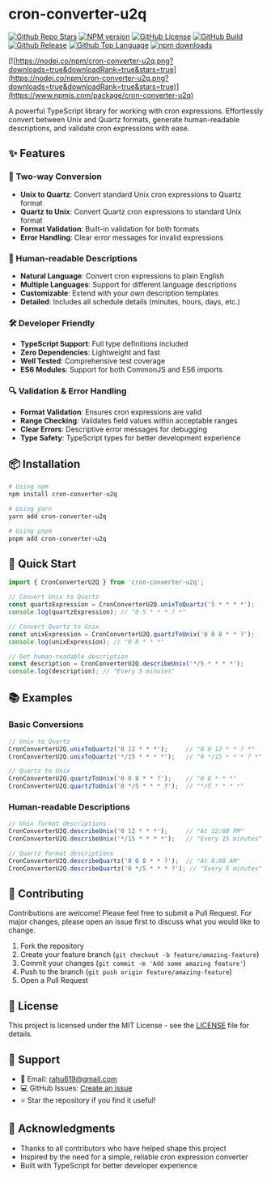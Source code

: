 # cron-converter-u2q

[![Github Repo Stars](https://img.shields.io/github/stars/rahu619/cron-converter-u2q?style=social)](https://github.com/rahu619/cron-converter-u2q)
[![NPM version](https://img.shields.io/npm/v/cron-converter-u2q)](https://www.npmjs.com/package/cron-converter-u2q)
[![GitHub License](https://img.shields.io/github/license/rahu619/cron-converter-u2q?style=plastic)](LICENSE)
[![GitHub Build](https://github.com/rahu619/cron-converter-u2q/actions/workflows/integration.yml/badge.svg?branch=main)](https://github.com/rahu619/cron-converter-u2q/actions)
[![Github Release](https://github.com/rahu619/cron-converter-u2q/actions/workflows/release.yml/badge.svg?event=workflow_dispatch)](https://github.com/rahu619/cron-converter-u2q/actions)
[![Github Top Language](https://img.shields.io/github/languages/top/rahu619/cron-converter-u2q?style=plastic)](https://www.typescriptlang.org/)
[![npm downloads](https://img.shields.io/npm/dm/cron-converter-u2q)](https://www.npmjs.com/package/cron-converter-u2q)

[![https://nodei.co/npm/cron-converter-u2q.png?downloads=true&downloadRank=true&stars=true](https://nodei.co/npm/cron-converter-u2q.png?downloads=true&downloadRank=true&stars=true)](https://www.npmjs.com/package/cron-converter-u2q)

A powerful TypeScript library for working with cron expressions. Effortlessly convert between Unix and Quartz formats, generate human-readable descriptions, and validate cron expressions with ease.

## ✨ Features

### 🔄 Two-way Conversion
- **Unix to Quartz**: Convert standard Unix cron expressions to Quartz format
- **Quartz to Unix**: Convert Quartz cron expressions to standard Unix format
- **Format Validation**: Built-in validation for both formats
- **Error Handling**: Clear error messages for invalid expressions

### 📝 Human-readable Descriptions
- **Natural Language**: Convert cron expressions to plain English
- **Multiple Languages**: Support for different language descriptions
- **Customizable**: Extend with your own description templates
- **Detailed**: Includes all schedule details (minutes, hours, days, etc.)

### 🛠️ Developer Friendly
- **TypeScript Support**: Full type definitions included
- **Zero Dependencies**: Lightweight and fast
- **Well Tested**: Comprehensive test coverage
- **ES6 Modules**: Support for both CommonJS and ES6 imports

### 🔍 Validation & Error Handling
- **Format Validation**: Ensures cron expressions are valid
- **Range Checking**: Validates field values within acceptable ranges
- **Clear Errors**: Descriptive error messages for debugging
- **Type Safety**: TypeScript types for better development experience

## 📦 Installation

```bash
# Using npm
npm install cron-converter-u2q

# Using yarn
yarn add cron-converter-u2q

# Using pnpm
pnpm add cron-converter-u2q
```

## 🚀 Quick Start

```typescript
import { CronConverterU2Q } from 'cron-converter-u2q';

// Convert Unix to Quartz
const quartzExpression = CronConverterU2Q.unixToQuartz('5 * * * *');
console.log(quartzExpression); // "0 5 * * * ? *"

// Convert Quartz to Unix
const unixExpression = CronConverterU2Q.quartzToUnix('0 0 8 * * ?');
console.log(unixExpression); // "0 8 * * *"

// Get human-readable description
const description = CronConverterU2Q.describeUnix('*/5 * * * *');
console.log(description); // "Every 5 minutes"
```

## 📚 Examples

### Basic Conversions

```typescript
// Unix to Quartz
CronConverterU2Q.unixToQuartz('0 12 * * *');     // "0 0 12 * * ? *"
CronConverterU2Q.unixToQuartz('*/15 * * * *');   // "0 */15 * * * ? *"

// Quartz to Unix
CronConverterU2Q.quartzToUnix('0 0 8 * * ?');    // "0 8 * * *"
CronConverterU2Q.quartzToUnix('0 */5 * * * ?');  // "*/5 * * * *"
```

### Human-readable Descriptions

```typescript
// Unix format descriptions
CronConverterU2Q.describeUnix('0 12 * * *');     // "At 12:00 PM"
CronConverterU2Q.describeUnix('*/15 * * * *');   // "Every 15 minutes"

// Quartz format descriptions
CronConverterU2Q.describeQuartz('0 0 8 * * ?');  // "At 8:00 AM"
CronConverterU2Q.describeQuartz('0 */5 * * * ?'); // "Every 5 minutes"
```

## 🤝 Contributing

Contributions are welcome! Please feel free to submit a Pull Request. For major changes, please open an issue first to discuss what you would like to change.

1. Fork the repository
2. Create your feature branch (`git checkout -b feature/amazing-feature`)
3. Commit your changes (`git commit -m 'Add some amazing feature'`)
4. Push to the branch (`git push origin feature/amazing-feature`)
5. Open a Pull Request

## 📄 License

This project is licensed under the MIT License - see the [LICENSE](LICENSE) file for details.

## 💬 Support

- 📧 Email: rahu619@gmail.com
- 💻 GitHub Issues: [Create an issue](https://github.com/rahu619/cron-converter-u2q/issues)
- ⭐ Star the repository if you find it useful!

## 🙏 Acknowledgments

- Thanks to all contributors who have helped shape this project
- Inspired by the need for a simple, reliable cron expression converter
- Built with TypeScript for better developer experience

